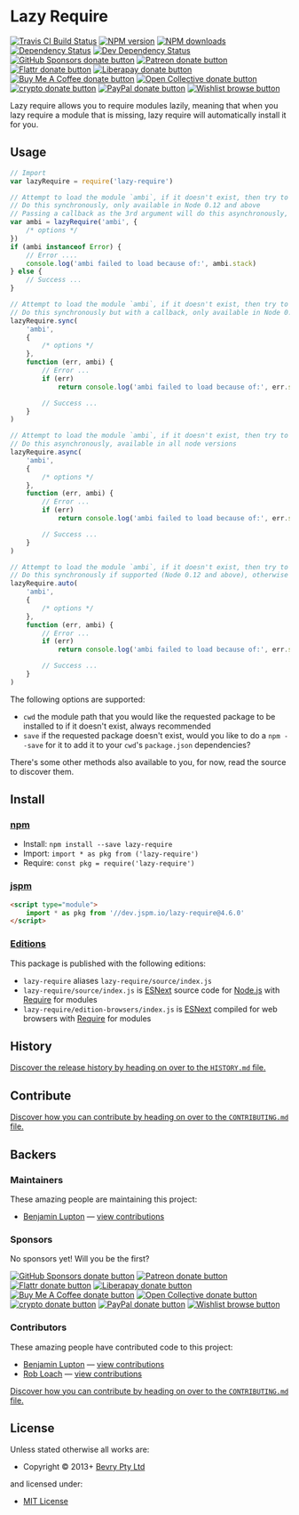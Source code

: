 <!-- TITLE/ -->

<h1>Lazy Require</h1>

<!-- /TITLE -->


<!-- BADGES/ -->

<span class="badge-travisci"><a href="http://travis-ci.com/bevry/lazy-require" title="Check this project's build status on TravisCI"><img src="https://img.shields.io/travis/com/bevry/lazy-require/master.svg" alt="Travis CI Build Status" /></a></span>
<span class="badge-npmversion"><a href="https://npmjs.org/package/lazy-require" title="View this project on NPM"><img src="https://img.shields.io/npm/v/lazy-require.svg" alt="NPM version" /></a></span>
<span class="badge-npmdownloads"><a href="https://npmjs.org/package/lazy-require" title="View this project on NPM"><img src="https://img.shields.io/npm/dm/lazy-require.svg" alt="NPM downloads" /></a></span>
<span class="badge-daviddm"><a href="https://david-dm.org/bevry/lazy-require" title="View the status of this project's dependencies on DavidDM"><img src="https://img.shields.io/david/bevry/lazy-require.svg" alt="Dependency Status" /></a></span>
<span class="badge-daviddmdev"><a href="https://david-dm.org/bevry/lazy-require#info=devDependencies" title="View the status of this project's development dependencies on DavidDM"><img src="https://img.shields.io/david/dev/bevry/lazy-require.svg" alt="Dev Dependency Status" /></a></span>
<br class="badge-separator" />
<span class="badge-githubsponsors"><a href="https://github.com/sponsors/balupton" title="Donate to this project using GitHub Sponsors"><img src="https://img.shields.io/badge/github-donate-yellow.svg" alt="GitHub Sponsors donate button" /></a></span>
<span class="badge-patreon"><a href="https://patreon.com/bevry" title="Donate to this project using Patreon"><img src="https://img.shields.io/badge/patreon-donate-yellow.svg" alt="Patreon donate button" /></a></span>
<span class="badge-flattr"><a href="https://flattr.com/profile/balupton" title="Donate to this project using Flattr"><img src="https://img.shields.io/badge/flattr-donate-yellow.svg" alt="Flattr donate button" /></a></span>
<span class="badge-liberapay"><a href="https://liberapay.com/bevry" title="Donate to this project using Liberapay"><img src="https://img.shields.io/badge/liberapay-donate-yellow.svg" alt="Liberapay donate button" /></a></span>
<span class="badge-buymeacoffee"><a href="https://buymeacoffee.com/balupton" title="Donate to this project using Buy Me A Coffee"><img src="https://img.shields.io/badge/buy%20me%20a%20coffee-donate-yellow.svg" alt="Buy Me A Coffee donate button" /></a></span>
<span class="badge-opencollective"><a href="https://opencollective.com/bevry" title="Donate to this project using Open Collective"><img src="https://img.shields.io/badge/open%20collective-donate-yellow.svg" alt="Open Collective donate button" /></a></span>
<span class="badge-crypto"><a href="https://bevry.me/crypto" title="Donate to this project using Cryptocurrency"><img src="https://img.shields.io/badge/crypto-donate-yellow.svg" alt="crypto donate button" /></a></span>
<span class="badge-paypal"><a href="https://bevry.me/paypal" title="Donate to this project using Paypal"><img src="https://img.shields.io/badge/paypal-donate-yellow.svg" alt="PayPal donate button" /></a></span>
<span class="badge-wishlist"><a href="https://bevry.me/wishlist" title="Buy an item on our wishlist for us"><img src="https://img.shields.io/badge/wishlist-donate-yellow.svg" alt="Wishlist browse button" /></a></span>

<!-- /BADGES -->


<!-- DESCRIPTION/ -->

Lazy require allows you to require modules lazily, meaning that when you lazy require a module that is missing, lazy require will automatically install it for you.

<!-- /DESCRIPTION -->


## Usage

```javascript
// Import
var lazyRequire = require('lazy-require')

// Attempt to load the module `ambi`, if it doesn't exist, then try to install it and load it again
// Do this synchronously, only available in Node 0.12 and above
// Passing a callback as the 3rd argument will do this asynchronously, available in all node versions
var ambi = lazyRequire('ambi', {
    /* options */
})
if (ambi instanceof Error) {
    // Error ....
    console.log('ambi failed to load because of:', ambi.stack)
} else {
    // Success ...
}

// Attempt to load the module `ambi`, if it doesn't exist, then try to install it and load it again
// Do this synchronously but with a callback, only available in Node 0.12 and above
lazyRequire.sync(
    'ambi',
    {
        /* options */
    },
    function (err, ambi) {
        // Error ...
        if (err)
            return console.log('ambi failed to load because of:', err.stack)

        // Success ...
    }
)

// Attempt to load the module `ambi`, if it doesn't exist, then try to install it and load it again
// Do this asynchronously, available in all node versions
lazyRequire.async(
    'ambi',
    {
        /* options */
    },
    function (err, ambi) {
        // Error ...
        if (err)
            return console.log('ambi failed to load because of:', err.stack)

        // Success ...
    }
)

// Attempt to load the module `ambi`, if it doesn't exist, then try to install it and load it again
// Do this synchronously if supported (Node 0.12 and above), otherwise do it asynchronously
lazyRequire.auto(
    'ambi',
    {
        /* options */
    },
    function (err, ambi) {
        // Error ...
        if (err)
            return console.log('ambi failed to load because of:', err.stack)

        // Success ...
    }
)
```

The following options are supported:

-   `cwd` the module path that you would like the requested package to be installed to if it doesn't exist, always recommended
-   `save` if the requested package doesn't exist, would you like to do a `npm --save` for it to add it to your `cwd`'s `package.json` dependencies?

There's some other methods also available to you, for now, read the source to discover them.

<!-- INSTALL/ -->

<h2>Install</h2>

<a href="https://npmjs.com" title="npm is a package manager for javascript"><h3>npm</h3></a>
<ul>
<li>Install: <code>npm install --save lazy-require</code></li>
<li>Import: <code>import * as pkg from ('lazy-require')</code></li>
<li>Require: <code>const pkg = require('lazy-require')</code></li>
</ul>

<a href="https://jspm.io" title="Native ES Modules CDN"><h3>jspm</h3></a>

``` html
<script type="module">
    import * as pkg from '//dev.jspm.io/lazy-require@4.6.0'
</script>
```

<h3><a href="https://editions.bevry.me" title="Editions are the best way to produce and consume packages you care about.">Editions</a></h3>

<p>This package is published with the following editions:</p>

<ul><li><code>lazy-require</code> aliases <code>lazy-require/source/index.js</code></li>
<li><code>lazy-require/source/index.js</code> is <a href="https://en.wikipedia.org/wiki/ECMAScript#ES.Next" title="ECMAScript Next">ESNext</a> source code for <a href="https://nodejs.org" title="Node.js is a JavaScript runtime built on Chrome's V8 JavaScript engine">Node.js</a> with <a href="https://nodejs.org/dist/latest-v5.x/docs/api/modules.html" title="Node/CJS Modules">Require</a> for modules</li>
<li><code>lazy-require/edition-browsers/index.js</code> is <a href="https://en.wikipedia.org/wiki/ECMAScript#ES.Next" title="ECMAScript Next">ESNext</a> compiled for web browsers with <a href="https://nodejs.org/dist/latest-v5.x/docs/api/modules.html" title="Node/CJS Modules">Require</a> for modules</li></ul>

<!-- /INSTALL -->


<!-- HISTORY/ -->

<h2>History</h2>

<a href="https://github.com/bevry/lazy-require/blob/master/HISTORY.md#files">Discover the release history by heading on over to the <code>HISTORY.md</code> file.</a>

<!-- /HISTORY -->


<!-- CONTRIBUTE/ -->

<h2>Contribute</h2>

<a href="https://github.com/bevry/lazy-require/blob/master/CONTRIBUTING.md#files">Discover how you can contribute by heading on over to the <code>CONTRIBUTING.md</code> file.</a>

<!-- /CONTRIBUTE -->


<!-- BACKERS/ -->

<h2>Backers</h2>

<h3>Maintainers</h3>

These amazing people are maintaining this project:

<ul><li><a href="https://github.com/balupton">Benjamin Lupton</a> — <a href="https://github.com/bevry/lazy-require/commits?author=balupton" title="View the GitHub contributions of Benjamin Lupton on repository bevry/lazy-require">view contributions</a></li></ul>

<h3>Sponsors</h3>

No sponsors yet! Will you be the first?

<span class="badge-githubsponsors"><a href="https://github.com/sponsors/balupton" title="Donate to this project using GitHub Sponsors"><img src="https://img.shields.io/badge/github-donate-yellow.svg" alt="GitHub Sponsors donate button" /></a></span>
<span class="badge-patreon"><a href="https://patreon.com/bevry" title="Donate to this project using Patreon"><img src="https://img.shields.io/badge/patreon-donate-yellow.svg" alt="Patreon donate button" /></a></span>
<span class="badge-flattr"><a href="https://flattr.com/profile/balupton" title="Donate to this project using Flattr"><img src="https://img.shields.io/badge/flattr-donate-yellow.svg" alt="Flattr donate button" /></a></span>
<span class="badge-liberapay"><a href="https://liberapay.com/bevry" title="Donate to this project using Liberapay"><img src="https://img.shields.io/badge/liberapay-donate-yellow.svg" alt="Liberapay donate button" /></a></span>
<span class="badge-buymeacoffee"><a href="https://buymeacoffee.com/balupton" title="Donate to this project using Buy Me A Coffee"><img src="https://img.shields.io/badge/buy%20me%20a%20coffee-donate-yellow.svg" alt="Buy Me A Coffee donate button" /></a></span>
<span class="badge-opencollective"><a href="https://opencollective.com/bevry" title="Donate to this project using Open Collective"><img src="https://img.shields.io/badge/open%20collective-donate-yellow.svg" alt="Open Collective donate button" /></a></span>
<span class="badge-crypto"><a href="https://bevry.me/crypto" title="Donate to this project using Cryptocurrency"><img src="https://img.shields.io/badge/crypto-donate-yellow.svg" alt="crypto donate button" /></a></span>
<span class="badge-paypal"><a href="https://bevry.me/paypal" title="Donate to this project using Paypal"><img src="https://img.shields.io/badge/paypal-donate-yellow.svg" alt="PayPal donate button" /></a></span>
<span class="badge-wishlist"><a href="https://bevry.me/wishlist" title="Buy an item on our wishlist for us"><img src="https://img.shields.io/badge/wishlist-donate-yellow.svg" alt="Wishlist browse button" /></a></span>

<h3>Contributors</h3>

These amazing people have contributed code to this project:

<ul><li><a href="https://github.com/balupton">Benjamin Lupton</a> — <a href="https://github.com/bevry/lazy-require/commits?author=balupton" title="View the GitHub contributions of Benjamin Lupton on repository bevry/lazy-require">view contributions</a></li>
<li><a href="https://github.com/RobLoach">Rob Loach</a> — <a href="https://github.com/bevry/lazy-require/commits?author=RobLoach" title="View the GitHub contributions of Rob Loach on repository bevry/lazy-require">view contributions</a></li></ul>

<a href="https://github.com/bevry/lazy-require/blob/master/CONTRIBUTING.md#files">Discover how you can contribute by heading on over to the <code>CONTRIBUTING.md</code> file.</a>

<!-- /BACKERS -->


<!-- LICENSE/ -->

<h2>License</h2>

Unless stated otherwise all works are:

<ul><li>Copyright &copy; 2013+ <a href="http://bevry.me">Bevry Pty Ltd</a></li></ul>

and licensed under:

<ul><li><a href="http://spdx.org/licenses/MIT.html">MIT License</a></li></ul>

<!-- /LICENSE -->
